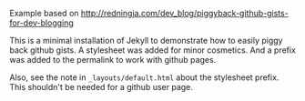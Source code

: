 Example based on http://redningja.com/dev_blog/piggyback-github-gists-for-dev-blogging

This is a minimal installation of Jekyll to demonstrate how to easily piggy back github gists.
A stylesheet was added for minor cosmetics.
And a prefix was added to the permalink to work with github pages.

Also, see the note in `_layouts/default.html` about the stylesheet prefix.
This shouldn't be needed for a github user page.
